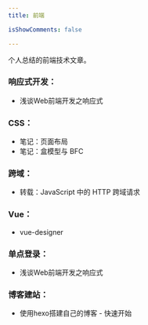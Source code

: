 ```yaml
---
title: 前端

isShowComments: false

---
```


个人总结的前端技术文章。

### 响应式开发：
 * <router-link to="/blogs/tech/responsive/浅谈Web前端开发之响应式">浅谈Web前端开发之响应式</router-link>

### CSS：
 * <router-link to="/blogs/tech/css/笔记：页面布局">笔记：页面布局</router-link>
 * <router-link to="/blogs/tech/css/笔记：盒模型与 BFC">笔记：盒模型与 BFC</router-link>

### 跨域：
 * <router-link to="/blogs/tech/js/转载：JavaScript 中的 HTTP 跨域请求">转载：JavaScript 中的 HTTP 跨域请求</router-link>
  
### Vue：
 * <router-link to="/blogs/tech/vue/vue-designer">vue-designer</router-link>
 
### 单点登录：
 * <router-link to="/blogs/tech/responsive/浅谈Web前端开发之响应式">浅谈Web前端开发之响应式</router-link>
  
### 博客建站：
 * <router-link to="/blogs/tech/js/使用hexo搭建自己的博客 - 快速开始">使用hexo搭建自己的博客 - 快速开始</router-link>
 